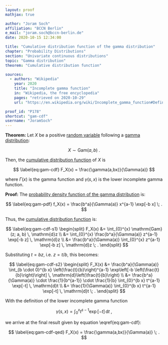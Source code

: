 ```yaml
---
layout: proof
mathjax: true

author: "Joram Soch"
affiliation: "BCCN Berlin"
e_mail: "joram.soch@bccn-berlin.de"
date: 2020-10-15 12:34:00

title: "Cumulative distribution function of the gamma distribution"
chapter: "Probability Distributions"
section: "Univariate continuous distributions"
topic: "Gamma distribution"
theorem: "Cumulative distribution function"

sources:
  - authors: "Wikipedia"
    year: 2020
    title: "Incomplete gamma function"
    in: "Wikipedia, the free encyclopedia"
    pages: "retrieved on 2020-10-29"
    url: "https://en.wikipedia.org/wiki/Incomplete_gamma_function#Definition"

proof_id: "P178"
shortcut: "gam-cdf"
username: "JoramSoch"
---
```



**Theorem:** Let $X$ be a positive [random variable](/D/rvar) following a [gamma distribution](/D/gam):

$$ \label{eq:gam}
X \sim \mathrm{Gam}(a, b) \; .
$$

Then, the [cumulative distribution function](/D/cdf) of $X$ is

$$ \label{eq:gam-cdf}
F_X(x) = \frac{\gamma(a,bx)}{\Gamma(a)}
$$

where $\Gamma(x)$ is the gamma function and $\gamma(s,x)$ is the lower incomplete gamma function.


**Proof:** The [probability density function of the gamma distribution](/P/gam-pdf) is:

$$ \label{eq:gam-pdf}
f_X(x) = \frac{b^a}{\Gamma(a)} x^{a-1} \exp[-b x] \; .
$$

Thus, the [cumulative distribution function](/D/cdf) is:

$$ \label{eq:gam-cdf-s1}
\begin{split}
F_X(x) &= \int_{0}^{x} \mathrm{Gam}(z; a, b) \, \mathrm{d}z \\
&= \int_{0}^{x} \frac{b^a}{\Gamma(a)} z^{a-1} \exp[-b z] \, \mathrm{d}z \\
&= \frac{b^a}{\Gamma(a)} \int_{0}^{x} z^{a-1} \exp[-b z] \, \mathrm{d}z \; .
\end{split}
$$

Substituting $t = b z$, i.e. $z = t/b$, this becomes:

$$ \label{eq:gam-cdf-s2}
\begin{split}
F_X(x) &= \frac{b^a}{\Gamma(a)} \int_{b \cdot 0}^{b x} \left(\frac{t}{b}\right)^{a-1} \exp\left[-b \left(\frac{t}{b}\right)\right] \, \mathrm{d}\left(\frac{t}{b}\right) \\
&= \frac{b^a}{\Gamma(a)} \cdot \frac{1}{b^{a-1}} \cdot \frac{1}{b} \int_{0}^{b x} t^{a-1} \exp[-t] \, \mathrm{d}t \\
&= \frac{1}{\Gamma(a)} \int_{0}^{b x} t^{a-1} \exp[-t] \, \mathrm{d}t \; .
\end{split}
$$

With the definition of the lower incomplete gamma function

$$ \label{eq:li-gam-fct}
\gamma(s,x) = \int_{0}^{x} t^{s-1} \exp[-t] \, \mathrm{d}t \; ,
$$

we arrive at the final result given by equation \eqref{eq:gam-cdf}:

$$ \label{eq:gam-cdf-qed}
F_X(x) = \frac{\gamma(a,bx)}{\Gamma(a)} \; .
$$